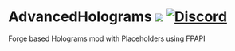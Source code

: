 # AdvancedHolograms [![](https://jitpack.io/v/Pixelmon-Development/AdvancedHolograms.svg)](https://jitpack.io/#Pixelmon-Development/AdvancedHolograms) [![Discord](https://img.shields.io/discord/831966641586831431)](https://discord.gg/7vqgtrjDGw)

Forge based Holograms mod with Placeholders using FPAPI


